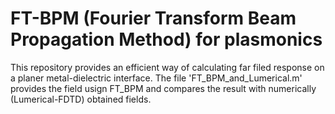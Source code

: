 # FT-BPM (Fourier Transform Beam Propagation Method) for plasmonics

This repository provides an efficient way of calculating far filed response on a planer metal-dielectric interface. The file 'FT_BPM_and_Lumerical.m' provides the field usign FT_BPM and compares the result with numerically (Lumerical-FDTD) obtained fields.
